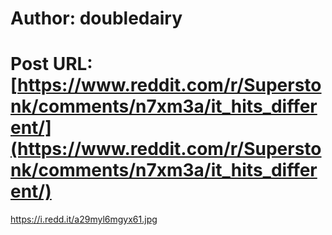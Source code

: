 # Author: doubledairy
# Post URL: [https://www.reddit.com/r/Superstonk/comments/n7xm3a/it_hits_different/](https://www.reddit.com/r/Superstonk/comments/n7xm3a/it_hits_different/)


https://i.redd.it/a29myl6mgyx61.jpg